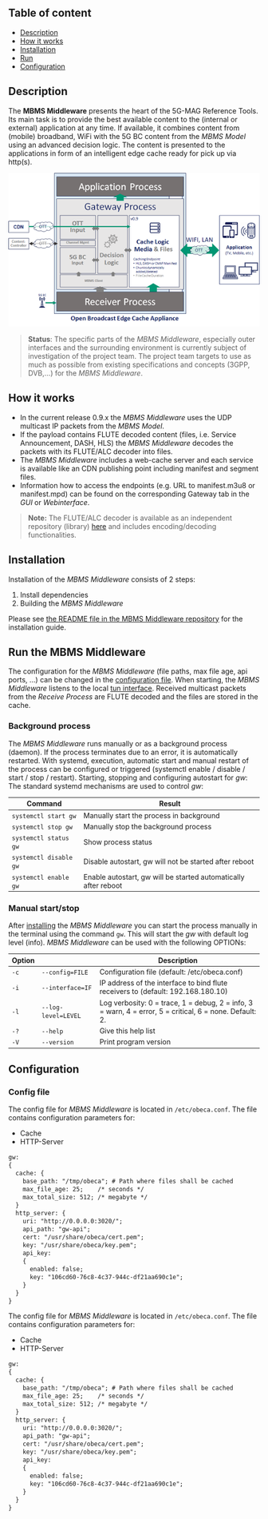 ## Table of content
* <a href="#Description"> Description</a>
* <a href="#How-it-works"> How it works</a>
* <a href="#Installation"> Installation</a>
* <a href="#run-the-mbms-middleware"> Run</a>
* <a href="#Configuration"> Configuration</a>

## Description
The **MBMS Middleware** presents the heart of the 5G-MAG Reference Tools. Its main task is to provide the best available content to the (internal or external) application at any time. If available, it combines content from (mobile) broadband, WiFi with the 5G BC content from the *MBMS Model* using an advanced decision logic. The content is presented to the applications in form of an intelligent edge cache ready for pick up via http(s).

<img src="https://github.com/5G-MAG/Documentation-and-Architecture/blob/main/media/wiki/concept-gp.png">

> **Status**: The specific parts of the *MBMS Middleware*, especially outer interfaces and the surrounding environment is currently subject of investigation of the project team.  The project team targets to use as much as possible from existing specifications and concepts (3GPP, DVB,...) for the *MBMS Middleware*.

## How it works
* In the current release 0.9.x the *MBMS Middleware* uses the UDP multicast IP packets from the *MBMS Model*.
* If the payload contains FLUTE decoded content (files, i.e. Service Announcement, DASH, HLS) the *MBMS Middleware* decodes the packets with its FLUTE/ALC decoder into files.
* The *MBMS Middleware* includes a web-cache server and each service is available like an CDN publishing point including manifest and segment files.
* Information how to access the endpoints (e.g. URL to manifest.m3u8 or manifest.mpd) can be found on the corresponding Gateway tab in the *GUI* or *Webinterface*.
> **Note:** The FLUTE/ALC decoder is available as an independent repository (library) [here](https://github.com/5G-MAG/libflute) and includes encoding/decoding functionalities.

## Installation
Installation of the *MBMS Middleware* consists of 2 steps:
1. Install dependencies
2. Building the *MBMS Middleware*

Please see [the README file in the MBMS Middleware repository](https://github.com/5G-MAG/rt-mbms-mw#readme) for the installation guide.

## Run the MBMS Middleware
The configuration for the *MBMS Middleware* (file paths, max file age, api ports, ...) can be changed in the <a href="#config-file">configuration file</a>.
When starting, the *MBMS Middleware* listens to the local [tun interface](https://github.com/5G-MAG/Documentation-and-Architecture/wiki/Receive-Process#multicast-routing). Received multicast packets from the *Receive Process* are FLUTE decoded and the files are stored in the cache.

### Background process
The *MBMS Middleware* runs manually or as a background process (daemon).
If the process terminates due to an error, it is automatically restarted. With systemd, execution, automatic start and manual restart of the process can be configured or triggered (systemctl enable / disable / start / stop / restart).
Starting, stopping and configuring autostart for *gw*: The standard systemd mechanisms are used to control *gw*:

| Command| Result |
| ------------- |-------------|
|  `` systemctl start gw `` | Manually start the process in background |
|  `` systemctl stop gw `` | Manually stop the background process |
|  `` systemctl status gw `` | Show process status |
|  `` systemctl disable gw `` | Disable autostart, gw will not be started after reboot |
|  `` systemctl enable gw `` | Enable autostart, gw will be started automatically after reboot |

### Manual start/stop
After [installing](https://github.com/5G-MAG/rt-mbms-mw#readme) the *MBMS Middleware* you can start the process manually in the terminal using the command ``gw``. This will start the *gw* with default log level (info). *MBMS Middleware* can be used with the following OPTIONs:

| Option | | Description |
| ------------- |---|-------------|
|  `` -c `` | `` --config=FILE `` | Configuration file (default: /etc/obeca.conf) |
|  `` -i `` | `` --interface=IF `` | IP address of the interface to bind flute receivers to (default: 192.168.180.10) |
|  `` -l `` | `` --log-level=LEVEL  `` | Log verbosity: 0 = trace, 1 = debug, 2 = info, 3 = warn, 4 = error, 5 = critical, 6 = none. Default: 2. |
|  `` -? `` | `` --help `` | Give this help list |
|  `` -V `` | `` --version `` | Print program version |

## Configuration
### Config file

The config file for *MBMS Middleware* is located in ``/etc/obeca.conf``. The file contains configuration parameters for:
* Cache
* HTTP-Server

````
gw:
{
  cache: {
    base_path: "/tmp/obeca"; # Path where files shall be cached
    max_file_age: 25;    /* seconds */
    max_total_size: 512; /* megabyte */
  }
  http_server: {
    uri: "http://0.0.0.0:3020/";
    api_path: "gw-api";
    cert: "/usr/share/obeca/cert.pem";
    key: "/usr/share/obeca/key.pem";
    api_key:
    {
      enabled: false;
      key: "106cd60-76c8-4c37-944c-df21aa690c1e";
    }
  }
}

````



The config file for *MBMS Middleware* is located in ``/etc/obeca.conf``. The file contains configuration parameters for:
* Cache
* HTTP-Server

````
gw:
{
  cache: {
    base_path: "/tmp/obeca"; # Path where files shall be cached
    max_file_age: 25;    /* seconds */
    max_total_size: 512; /* megabyte */
  }
  http_server: {
    uri: "http://0.0.0.0:3020/";
    api_path: "gw-api";
    cert: "/usr/share/obeca/cert.pem";
    key: "/usr/share/obeca/key.pem";
    api_key:
    {
      enabled: false;
      key: "106cd60-76c8-4c37-944c-df21aa690c1e";
    }
  }
}

````

